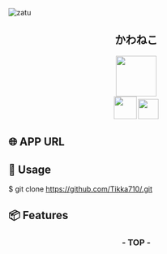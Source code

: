 
 ![zatu](https://user-images.githubusercontent.com/60677125/100960615-fa29a600-3563-11eb-871f-1eedfcf10465.png)

<h2 align="center">かわねこ</h2>

<p align="center">
  <a href="http://laravel.jp/"><img src="https://upload.wikimedia.org/wikipedia/commons/3/3d/LaravelLogo.png" width="80px;" /></a>
  <br>
  <a href="https://jp.vuejs.org/index.html"><img src="https://upload.wikimedia.org/wikipedia/commons/thumb/9/95/Vue.js_Logo_2.svg/1200px-Vue.js_Logo_2.svg.png" height="45px;" /></a>
  <a href="https://aws.amazon.com/jp/"></a>
  <a href="https://circleci.com/ja/"><img src="https://d3r49iyjzglexf.cloudfront.net/ja/circleci-logo-stacked-fb-657e221fda1646a7e652c09c9fbfb2b0feb5d710089bb4d8e8c759d37a832694.png" height="40px;" /></a>
</p>

## 🌐 APP URL
### 

## 💬 Usage
$ git clone https://github.com/Tikka710/.git

## 📦 Features
<h3 align="center">- TOP -</h3>

